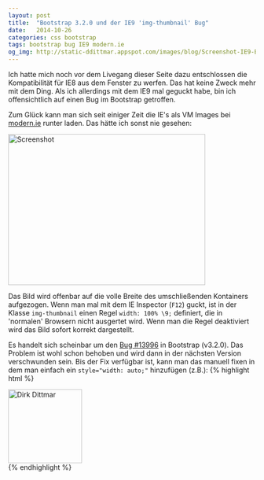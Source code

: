 ```yaml
---
layout: post
title:  "Bootstrap 3.2.0 und der IE9 'img-thumbnail' Bug"
date:   2014-10-26
categories: css bootstrap
tags: bootstrap bug IE9 modern.ie
og_img: http://static-ddittmar.appspot.com/images/blog/Screenshot-IE9-Bootstrap-Bug.png
---
```

Ich hatte mich noch vor dem Livegang dieser Seite dazu entschlossen die Kompatibilität für IE8 aus dem Fenster zu werfen. Das hat keine Zweck mehr mit dem Ding. Als ich allerdings mit dem IE9 mal geguckt habe, bin ich offensichtlich auf einen Bug im Bootstrap getroffen.

Zum Glück kann man sich seit einiger Zeit die IE's als VM Images bei [modern.ie](http://modern.ie) runter laden. Das hätte ich sonst nie gesehen:

<img class="img-responsive" src="//static-ddittmar.appspot.com/images/blog/Screenshot-IE9-Bootstrap-Bug.png" alt="Screenshot" width="401" height="307">

Das Bild wird offenbar auf die volle Breite des umschließenden Kontainers aufgezogen. Wenn man mal mit dem IE Inspector (`F12`) guckt, ist in der Klasse `img-thumbnail` einen Regel `width: 100% \9;` definiert, die in 'normalen' Browsern nicht ausgertet wird. Wenn man die Regel deaktiviert wird das Bild sofort korrekt dargestellt.

Es handelt sich scheinbar um den [Bug #13996](https://github.com/twbs/bootstrap/issues/13996) in Bootstrap (v3.2.0). Das Problem ist wohl schon behoben und wird dann in der nächsten Version verschwunden sein. Bis der Fix verfügbar ist, kann man das manuell fixen in dem man einfach ein `style="width: auto;"` hinzufügen (z.B.):
{% highlight html %}
<div><img src="//static-ddittmar.appspot.com/images/personal.jpg" alt="Dirk Dittmar" width="150" height="150" class="img-thumbnail" style="width: auto;" /></div>
{% endhighlight %}